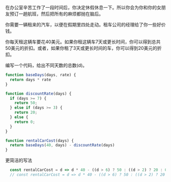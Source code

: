  在办公室辛苦工作了一段时间后，你决定休假休息一下。所以你会为你和你的女朋友预订一趟航班，然后把所有的麻烦都抛在脑后。

你需要一辆租来的汽车，以便在假期里四处走动。租车公司的经理给了你一些好价钱。

你每天租这辆车要花40美元。如果你租这辆车7天或更长时间，你可以得到总共50美元的折扣。或者，如果你租了3天或更长时间的车，你可以得到20美元的折扣。

编写一个代码，给出不同天数的总数(d)。

```js
function baseDays(days, rate) {
  return days * rate
}

function discountRate(days) {
  if (days >= 7) {
    return 50;
  } else if (days >= 3) {
    return 20;
  } else {
    return 0;
  }
}

function rentalCarCost(days) {
  return baseDays(40, days) - discountRate(days)
}
```

更简洁的写法
```js
  const rentalCarCost = d => d * 40 - ((d > 6) ? 50 : ((d > 2) ? 20 : 0));
  // const rentalCarCost = d => d * 40 - ((d > 6) ? 50 : ((d > 2) ? 20 : 0));
```